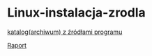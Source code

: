 # Linux-instalacja-zrodla

[katalog(archiwum) z źródłami programu](php-src-8.0.20.tar.gz)


[Raport](instalacja.pdf)

